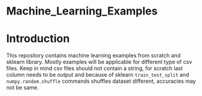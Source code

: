 # Machine_Learning_Examples

# Introduction 
This repository contains machine learning examples from scratch and sklearn library. Mostly examples will be applicable for different type of csv files. Keep in mind csv files should not contain a string, for scratch last column needs to be output and  because of sklearn `train_test_split` and `numpy.random.shuffle` commands shuffles dataset different, accuracies may not be same. 